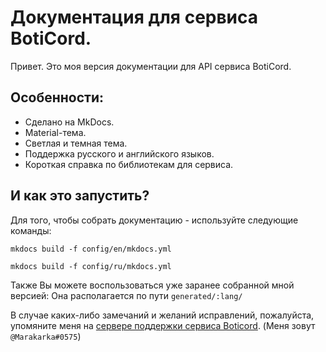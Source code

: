 # Документация для сервиса BotiCord.

Привет. Это моя версия документации для API сервиса BotiCord.

## Особенности:

- Сделано на MkDocs.
- Material-тема.
- Светлая и темная тема.
- Поддержка русского и английского языков.
- Короткая справка по библиотекам для сервиса.

## И как это запустить?

Для того, чтобы собрать документацию - используйте следующие команды:

```mkdocs build -f config/en/mkdocs.yml```

```mkdocs build -f config/ru/mkdocs.yml```

Также Вы можете воспользоваться уже заранее собранной мной версией: Она располагается по пути `generated/:lang/`


В случае каких-либо замечаний и желаний исправлений, пожалуйста, упомяните меня на [сервере поддержки сервиса Boticord](https://boticord.top/discord). (Меня зовут `@Marakarka#0575`)
